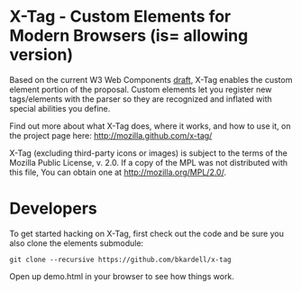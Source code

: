 X-Tag - Custom Elements for Modern Browsers (is= allowing version)
=====

Based on the current W3 Web Components [draft][1], X-Tag enables the custom element portion of the proposal.
Custom elements let you register new tags/elements with the parser so they are recognized and inflated with
special abilities you define.

Find out more about what X-Tag does, where it works, and how to use it, on the project page here: http://mozilla.github.com/x-tag/

X-Tag (excluding third-party icons or images) is subject to the terms of the Mozilla Public License, v. 2.0. If a copy of the MPL was not distributed with this file, You can obtain one at http://mozilla.org/MPL/2.0/.

  [1]: https://dvcs.w3.org/hg/webcomponents/raw-file/tip/explainer/index.html       "W3 Web Components Spec (Draft)"

Developers
==========

To get started hacking on X-Tag, first check out the code and be sure you also
clone the elements submodule:

    git clone --recursive https://github.com/bkardell/x-tag

Open up demo.html in your browser to see how things work.
